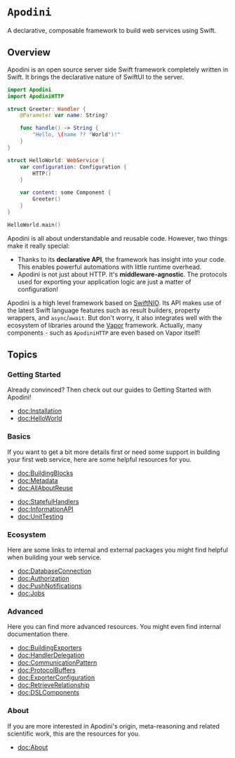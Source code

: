 # ``Apodini``

A declarative, composable framework to build web services using Swift.

<!--
                  
This source file is part of the Apodini open source project

SPDX-FileCopyrightText: 2019-2021 Paul Schmiedmayer and the Apodini project authors (see CONTRIBUTORS.md) <paul.schmiedmayer@tum.de>

SPDX-License-Identifier: MIT
             
-->

## Overview

Apodini is an open source server side Swift framework completely written in Swift. It brings the declarative nature of SwiftUI to the server.

```swift
import Apodini
import ApodiniHTTP

struct Greeter: Handler {
    @Parameter var name: String?

    func handle() -> String {
        "Hello, \(name ?? "World")!"
    }
}

struct HelloWorld: WebService {
    var configuration: Configuration {
        HTTP()
    }

    var content: some Component {
        Greeter()
    }
}

HelloWorld.main()
```

Apodini is all about understandable and reusable code. However, two things make it really special:

* Thanks to its **declarative API**, the framework has insight into your code. This enables powerful automations with little runtime overhead.
* Apodini is not just about HTTP. It's **middleware-agnostic**. The protocols used for exporting your application logic are just a matter of configuration!

Apodini is a high level framework based on [SwiftNIO](https://github.com/apple/swift-nio). Its API makes use of the latest Swift language features such as result builders, property wrappers, and `async`/`await`. But don't worry, it also integrates well with the ecosystem of libraries around the [Vapor](https://vapor.codes) framework. Actually, many components - such as `ApodiniHTTP` are even based on Vapor itself!

## Topics

### Getting Started

Already convinced? Then check out our guides to Getting Started with Apodini!

- <doc:Installation>
- <doc:HelloWorld>

### Basics

If you want to get a bit more details first or need some support in building your first web service, here are some helpful resources for you.

- <doc:BuildingBlocks>
- <doc:Metadata>
- <doc:AllAboutReuse>
<!-- TODO: Configuration with Swift Argument Parser -->
- <doc:StatefulHandlers>
- <doc:InformationAPI>
- <doc:UnitTesting>

### Ecosystem

Here are some links to internal and external packages you might find helpful when building your web service.

- <doc:DatabaseConnection>
- <doc:Authorization>
- <doc:PushNotifications>
- <doc:Jobs>

### Advanced

Here you can find more advanced resources. You might even find internal documentation there.

- <doc:BuildingExporters>
- <doc:HandlerDelegation>
- <doc:CommunicationPattern>
- <doc:ProtocolBuffers>
- <doc:ExporterConfiguration>
- <doc:RetrieveRelationship>
- <doc:DSLComponents>

### About

If you are more interested in Apodini's origin, meta-reasoning and related scientific work, this are the resources for you.

- <doc:About>
